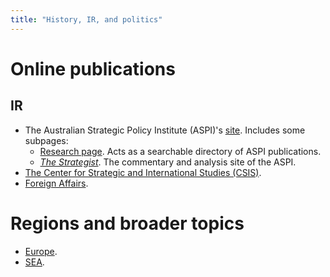 ```yaml
---
title: "History, IR, and politics"
---
```


# Online publications

## IR

- The Australian Strategic Policy Institute (ASPI)'s <a href="https://www.aspi.org.au/">site</a>. Includes some subpages:
    - <a href="https://www.aspi.org.au/search?f%5B0%5D=type%3Areport&sort_by=field_publication_date_common">Research page</a>. Acts as a searchable directory of ASPI publications.
    -  <a href="https://www.aspistrategist.org.au/"><i>The Strategist</i></a>. The commentary and analysis site of the ASPI.
- <a href="https://www.csis.org/">The Center for Strategic and International Studies (CSIS)</a>.
- <a href="https://www.foreignaffairs.com/">Foreign Affairs</a>.

# Regions and broader topics

- <a href="/bibs/ir/europe.html">Europe</a>.
- <a href="/bibs/ir/SEA.html">SEA</a>.

